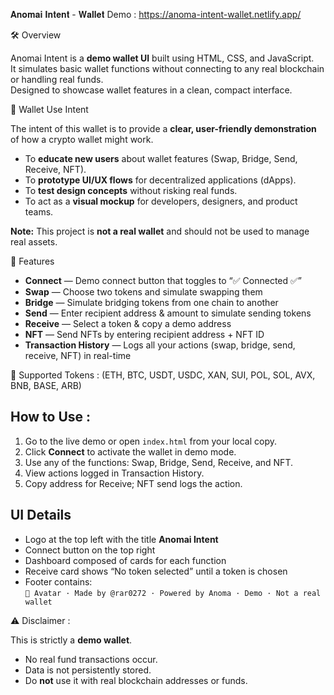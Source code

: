 𝐀𝐧𝐨𝐦𝐚𝐢 𝐈𝐧𝐭𝐞𝐧𝐭 - 𝐖𝐚𝐥𝐥𝐞𝐭
Demo : https://anoma-intent-wallet.netlify.app/

🛠 Overview

Anomai Intent is a **demo wallet UI** built using HTML, CSS, and JavaScript.  
It simulates basic wallet functions without connecting to any real blockchain or handling real funds.  
Designed to showcase wallet features in a clean, compact interface.


🎯 Wallet Use Intent

The intent of this wallet is to provide a **clear, user-friendly demonstration** of how a crypto wallet might work.  
- To **educate new users** about wallet features (Swap, Bridge, Send, Receive, NFT).  
- To **prototype UI/UX flows** for decentralized applications (dApps).  
- To **test design concepts** without risking real funds.  
- To act as a **visual mockup** for developers, designers, and product teams.

**Note:** This project is **not a real wallet** and should not be used to manage real assets.


🔧 Features

- **Connect** — Demo connect button that toggles to “✅ Connected ✅”
- **Swap** — Choose two tokens and simulate swapping them
- **Bridge** — Simulate bridging tokens from one chain to another
- **Send** — Enter recipient address & amount to simulate sending tokens
- **Receive** — Select a token & copy a demo address
- **NFT** — Send NFTs by entering recipient address + NFT ID
- **Transaction History** — Logs all your actions (swap, bridge, send, receive, NFT) in real-time


🔢 Supported Tokens :
(ETH, BTC, USDT, USDC, XAN, SUI, POL, SOL, AVX, BNB, BASE, ARB)


## How to Use :

1. Go to the live demo or open `index.html` from your local copy.  
2. Click **Connect** to activate the wallet in demo mode.  
3. Use any of the functions: Swap, Bridge, Send, Receive, and NFT.  
4. View actions logged in Transaction History.  
5. Copy address for Receive; NFT send logs the action.

## UI Details

- Logo at the top left with the title **Anomai Intent**  
- Connect button on the top right  
- Dashboard composed of cards for each function  
- Receive card shows “No token selected” until a token is chosen  
- Footer contains:  
  `👤 Avatar · Made by @rar0272 · Powered by Anoma · Demo · Not a real wallet`


⚠️ Disclaimer :

This is strictly a **demo wallet**.  
- No real fund transactions occur.  
- Data is not persistently stored.  
- Do **not** use it with real blockchain addresses or funds.



